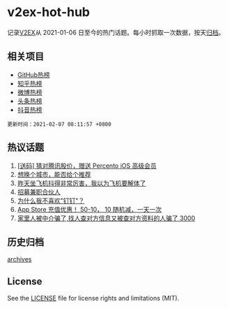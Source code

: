 # v2ex-hot-hub

 记录[V2EX](https://www.v2ex.com/)从 2021-01-06 日至今的热门话题。每小时抓取一次数据，按天[归档](archives)。
 
 ## 相关项目

- [GitHub热榜](https://github.com/lonnyzhang423/github-hot-hub)
- [知乎热榜](https://github.com/lonnyzhang423/zhihu-hot-hub)
- [微博热榜](https://github.com/lonnyzhang423/weibo-hot-hub)
- [头条热榜](https://github.com/lonnyzhang423/toutiao-hot-hub)
- [抖音热榜](https://github.com/lonnyzhang423/douyin-hot-hub)


 `更新时间：2021-02-07 08:11:57 +0800`

## 热议话题

1. [[送码] 猜对腾讯股价，赠送 Percento iOS 高级会员](https://www.v2ex.com/t/751757)
1. [想换个城市，能否给个推荐](https://www.v2ex.com/t/751763)
1. [昨天坐飞机抖得非常厉害，我以为飞机要解体了](https://www.v2ex.com/t/751842)
1. [招募兼职合伙人](https://www.v2ex.com/t/751795)
1. [为什么我不喜欢"钉钉"？](https://www.v2ex.com/t/751881)
1. [App Store 充值优惠！ 50-10， 10 随机减，一天一次](https://www.v2ex.com/t/751745)
1. [家里人被中介骗了,找人查对方信息又被查对方资料的人骗了 3000](https://www.v2ex.com/t/751809)

## 历史归档

[archives](archives)

## License

See the [LICENSE](LICENSE) file for license rights and limitations (MIT).
